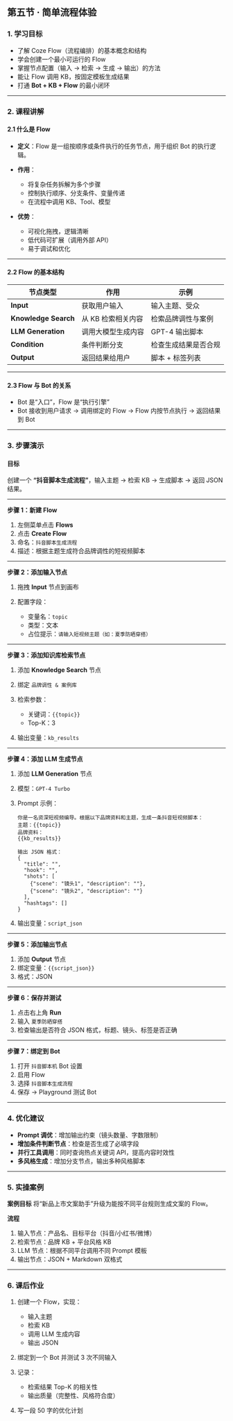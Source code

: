## **第五节 · 简单流程体验**

### 1. 学习目标

* 了解 Coze Flow（流程编排）的基本概念和结构
* 学会创建一个最小可运行的 Flow
* 掌握节点配置（输入 → 检索 → 生成 → 输出）的方法
* 能让 Flow 调用 KB，按固定模板生成结果
* 打通 **Bot + KB + Flow** 的最小闭环

---

### 2. 课程讲解

#### 2.1 什么是 Flow

* **定义**：Flow 是一组按顺序或条件执行的任务节点，用于组织 Bot 的执行逻辑。
* **作用**：

  * 将复杂任务拆解为多个步骤
  * 控制执行顺序、分支条件、变量传递
  * 在流程中调用 KB、Tool、模型
* **优势**：

  * 可视化拖拽，逻辑清晰
  * 低代码可扩展（调用外部 API）
  * 易于调试和优化

---

#### 2.2 Flow 的基本结构

| 节点类型                 | 作用          | 示例         |
| -------------------- | ----------- | ---------- |
| **Input**            | 获取用户输入      | 输入主题、受众    |
| **Knowledge Search** | 从 KB 检索相关内容 | 检索品牌调性与案例  |
| **LLM Generation**   | 调用大模型生成内容   | GPT-4 输出脚本 |
| **Condition**        | 条件判断分支      | 检查生成结果是否合规 |
| **Output**           | 返回结果给用户     | 脚本 + 标签列表  |

---

#### 2.3 Flow 与 Bot 的关系

* Bot 是“入口”，Flow 是“执行引擎”
* Bot 接收到用户请求 → 调用绑定的 Flow → Flow 内按节点执行 → 返回结果到 Bot

---

### 3. 步骤演示

#### 目标

创建一个 **“抖音脚本生成流程”**，输入主题 → 检索 KB → 生成脚本 → 返回 JSON 结果。

---

**步骤 1：新建 Flow**

1. 左侧菜单点击 **Flows**
2. 点击 **Create Flow**
3. 命名：`抖音脚本生成流程`
4. 描述：根据主题生成符合品牌调性的短视频脚本

---

**步骤 2：添加输入节点**

1. 拖拽 **Input** 节点到画布
2. 配置字段：

   * 变量名：`topic`
   * 类型：文本
   * 占位提示：`请输入短视频主题（如：夏季防晒穿搭）`

---

**步骤 3：添加知识库检索节点**

1. 添加 **Knowledge Search** 节点
2. 绑定 `品牌调性 & 案例库`
3. 检索参数：

   * 关键词：`{{topic}}`
   * Top-K：3
4. 输出变量：`kb_results`

---

**步骤 4：添加 LLM 生成节点**

1. 添加 **LLM Generation** 节点
2. 模型：`GPT-4 Turbo`
3. Prompt 示例：

   ```
   你是一名资深短视频编导。根据以下品牌资料和主题，生成一条抖音短视频脚本：
   主题：{{topic}}
   品牌资料：
   {{kb_results}}

   输出 JSON 格式：
   {
     "title": "",
     "hook": "",
     "shots": [
       {"scene": "镜头1", "description": ""},
       {"scene": "镜头2", "description": ""}
     ],
     "hashtags": []
   }
   ```
4. 输出变量：`script_json`

---

**步骤 5：添加输出节点**

1. 添加 **Output** 节点
2. 绑定变量：`{{script_json}}`
3. 格式：JSON

---

**步骤 6：保存并测试**

1. 点击右上角 **Run**
2. 输入 `夏季防晒穿搭`
3. 检查输出是否符合 JSON 格式，标题、镜头、标签是否正确

---

**步骤 7：绑定到 Bot**

1. 打开 `抖音脚本机` Bot 设置
2. 启用 Flow
3. 选择 `抖音脚本生成流程`
4. 保存 → Playground 测试 Bot

---

### 4. 优化建议

* **Prompt 调优**：增加输出约束（镜头数量、字数限制）
* **增加条件判断节点**：检查是否生成了必填字段
* **并行工具调用**：同时查询热点关键词 API，提高内容时效性
* **多风格生成**：增加分支节点，输出多种风格脚本

---

### 5. 实操案例

**案例目标**
将“新品上市文案助手”升级为能按不同平台规则生成文案的 Flow。

**流程**

1. 输入节点：产品名、目标平台（抖音/小红书/微博）
2. 检索节点：品牌 KB + 平台风格 KB
3. LLM 节点：根据不同平台调用不同 Prompt 模板
4. 输出节点：JSON + Markdown 双格式

---

### 6. 课后作业

1. 创建一个 Flow，实现：

   * 输入主题
   * 检索 KB
   * 调用 LLM 生成内容
   * 输出 JSON
2. 绑定到一个 Bot 并测试 3 次不同输入
3. 记录：

   * 检索结果 Top-K 的相关性
   * 输出质量（完整性、风格符合度）
4. 写一段 50 字的优化计划

